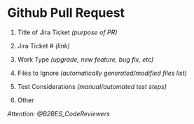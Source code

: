 # Github Pull Request

1. Title of Jira Ticket *(purpose of PR)*
 


2. Jira Ticket # *(link)*



3. Work Type *(upgrade, new feature, bug fix, etc)*



4. Files to Ignore *(automatically generated/modified files list)*



5. Test Considerations *(manual/automated test steps)*



6. Other



*Attention: @B2BES_CodeReviewers*
